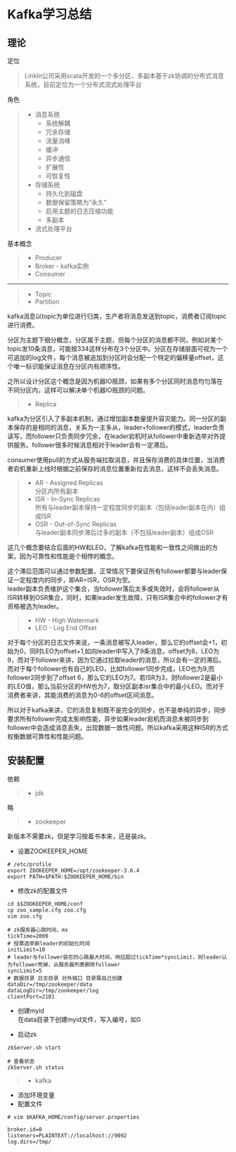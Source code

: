 # Kafka学习总结

## 理论

定位
> LinkIn公司采用scala开发的一个多分区、多副本基于zk协调的分布式消息系统，目前定位为一个分布式流式处理平台  

角色
> * 消息系统  
>   * 系统解耦
>   * 冗余存储
>   * 流量消峰
>   * 缓冲
>   * 异步通信
>   * 扩展性
>   * 可恢复性
> * 存储系统
>   * 持久化到磁盘
>   * 数据保留策略为“永久”
>   * 启用主题的日志压缩功能
>   * 多副本
> * 流式处理平台

基本概念
> * Producer
> * Broker - kafka实例
> * Consumer  

---

> * Topic
> * Partition  

kafka消息以topic为单位进行归类，生产者将消息发送到topic，消费者订阅topic进行消费。  

分区为主题下细分概念，分区属于主题，但每个分区的消息都不同，例如对某个topic发10条消息，可能按334这样分布在3个分区中。分区在存储层面可视为一个可追加的log文件，每个消息被追加到分区时会分配一个特定的偏移量offset，这个唯一标识能保证消息在分区内有顺序性。  

之所以设计分区这个概念是因为机器IO瓶颈，如果有多个分区同时消息均匀落在不同分区内，这样可以解决单个机器IO瓶颈的问题。

> * Replica
  
kafka为分区引入了多副本机制，通过增加副本数量提升容灾能力。同一分区的副本保存的是相同的消息，关系为一主多从，leader+follower的模式，leader负责读写，而follower只负责同步冗余，在leader宕机时从follower中重新选举对外提供服务。follower很多时候消息相对于leader会有一定滞后。

consumer使用pull的方式从服务端拉取消息，并且保存消费的具体位置，当消费者宕机重新上线时根据之前保存的消息位置重新拉去消息，这样不会丢失消息。

> * AR - Assigned Replicas  
>   分区内所有副本
> * ISR - In-Sync Replicas  
>   所有与leader副本保持一定程度同步的副本（包括leader副本在内）组成ISR
> * OSR - Out-of-Sync Replicas  
> 与leader副本同步滞后过多的副本（不包括leader副本）组成OSR

这几个概念要结合后面的HW和LEO，了解kafka在性能和一致性之间做出的方案，因为可靠性和性能是个相悖的概念。

这个滞后范围可以通过参数配置，正常情况下要保证所有follower都要与leader保证一定程度内的同步，即AR=ISR，OSR为空。  
leader副本负责维护这个集合，当follower落后太多或失效时，会将follower从ISR转移到OSR集合，同时，如果leader发生故障，只有ISR集合中的follower才有资格被选为leader。

> * HW - High Watermark
> * LEO - Log End Offset  

对于每个分区的日志文件来说，一条消息被写入leader，那么它的offset会+1，初始为0，同时LEO为offset+1,如向leader中写入了9条消息，offset为8，LEO为9，而对于follower来讲，因为它通过拉取leader的消息，所以会有一定的滞后。而对于每个follower也有自己的LEO，比如follower1同步完成，LEO也为9,而follower2同步到了offset 6，那么它的LEO为7。若ISR为3，则follower2是最小的LEO值，那么当前分区的HW也为7，取分区副本isr集合中的最小LEO。而对于消费者来讲，其能消费的消息为0-6的offset区间消息。  

所以对于kafka来讲，它的消息复制既不是完全的同步，也不是单纯的异步，同步要求所有follower完成太影响性能，异步如果leader宕机而消息未被同步到follower中会造成消息丢失，出现数据一致性问题。所以kafka采用这种ISR的方式权衡数据可靠性和性能问题。



## 安装配置

依赖

> * jdk  

略
> * zookeeper  

新版本不需要zk，但是学习按着书本来，还是装zk。

* 设置ZOOKEEPER_HOME  
```SHELL
# /etc/profile
export ZOOKEEPER_HOME=/opt/zookeeper-3.6.4
export PATH=$PATH:$ZOOKEEPER_HOME/bin
```
* 修改zk的配置文件  

```SHELL
cd $$ZOOKEEPER_HOME/conf
cp zoo_sample.cfg zoo.cfg
vim zoo.cfg
```
```SHELL
# zk服务器心跳时间，ms
tickTime=2000
# 投票选举新leader的初始化时间
initLimit=10
# leader与follower容忍的心跳最大时间，响应超过tickTime*syncLimit，则leader认为follower死掉，从服务器列表删除follower
syncLimit=5
# 数据目录 日志目录 对外端口 目录需自己创建
dataDir=/tmp/zookeeper/data
dataLogDir=/tmp/zookeeper/log
clientPort=2181
```

* 创建myid  
在data目录下创建myid文件，写入编号，如0

* 启动zk  
```SHELL
zkServer.sh start

# 查看状态
zkServer.sh status
```

> * kafka

* 添加环境变量
* 配置文件
```SHELL
# vim $KAFKA_HOME/config/server.properties

broker.id=0
listeners=PLAINTEXT://localhost://9092
log.dirs=/tmp/
```